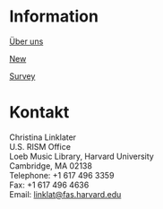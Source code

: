 # Information

[Über uns](/international/working-groups/united-states/home.html)

[New](/international/working-groups/united-states/news.html)

[Survey](/international/working-groups/united-states/update.html)

# Kontakt

Christina Linklater  
U.S. RISM Office  
Loeb Music Library, Harvard University  
Cambridge, MA 02138  
Telephone: +1 617 496 3359  
Fax: +1 617 496 4636  
Email: [linklat@fas.harvard.edu](mailto:linklat@fas.harvard.edu)